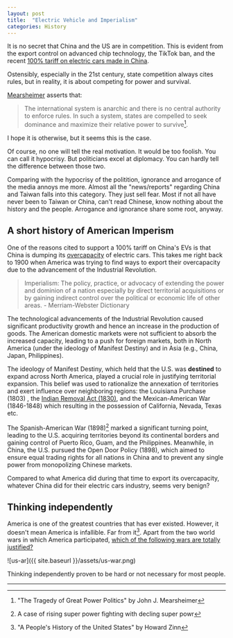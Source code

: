 ```yaml
---
layout: post
title:  "Electric Vehicle and Imperialism"
categories: History
---
```


It is no secret that China and the US are in competition. This is evident from the export control on advanced chip technology, the TikTok ban, and the recent [100% tariff on electric cars made in China](https://www.theguardian.com/business/article/2024/may/14/joe-biden-tariff-chinese-made-electric-vehicles). 

Ostensibly, especially in the 21st century, state competition always cites rules, but in reality, it is about competing for power and survival.

[Mearsheimer](https://en.wikipedia.org/wiki/John_Mearsheimer) asserts that: 
> The international system is anarchic and there is no central authority to enforce rules. In such a system, states are compelled to seek dominance and maximize their relative power to survive[^1].

I hope it is otherwise, but it seems this is the case.

Of course, no one will tell the real motivation. It would be too foolish. You can call it hypocrisy. But politicians excel at diplomacy. You can hardly tell the difference between those two.

Comparing with the hypocrisy of the politition, ignorance and arrogance of the media annoys me more. Almost all the "news/reports" regarding China and Taiwan falls into this category. They just sell fear. Most if not all have never been to Taiwan or China, can't read Chinese, know nothing about the history and the people. Arrogance and ignorance share some root, anyway.

## A short history of American Imperism

One of the reasons cited to support a 100% tariff on China's EVs is that China is dumping its [overcapacity](https://fortune.com/asia/2024/05/14/overcapacity-fake-concept-china-ev-great-wall-motor-us-europe-state-support/) of electric cars. This takes me right back to 1900 when America was trying to find ways to export their overcapacity due to the advancement of the Industrial Revolution.

> Imperialism: The policy, practice, or advocacy of extending the power and dominion of a nation especially by direct territorial acquisitions or by gaining indirect control over the political or economic life of other areas. - Merriam-Webster Dictionary

The technological advancements of the Industrial Revolution caused significant productivity growth and hence an increase in the production of goods. The American domestic markets were not sufficient to absorb the increased capacity, leading to a push for foreign markets, both in North America (under the ideology of Manifest Destiny) and in Asia (e.g., China, Japan, Philippines).

The ideology of Manifest Destiny, which held that the U.S. was **destined** to expand across North America, played a crucial role in justifying territorial expansion. This belief was used to rationalize the annexation of territories and exert influence over neighboring regions: the Louisiana Purchase (1803) , the [Indian Removal Act (1830)](https://en.wikipedia.org/wiki/Indian_Removal_Act), and the Mexican-American War (1846-1848) which resulting in the possession of California, Nevada, Texas etc.

The Spanish-American War (1898)[^2] marked a significant turning point, leading to the U.S. acquiring territories beyond its continental borders and gaining control of Puerto Rico, Guam, and the Philippines. Meanwhile, in China, the U.S. pursued the Open Door Policy (1898), which aimed to ensure equal trading rights for all nations in China and to prevent any single power from monopolizing Chinese markets. 

Compared to what America did during that time to export its overcapacity, whatever China did for their electric cars industry, seems very benign?

## Thinking independently

America is one of the greatest countries that has ever existed. However, it doesn't mean America is infallible. Far from it[^3]. Apart from the two world wars in which America participated, [which of the following wars are totally justified?][warcsv]

![us-ar]({{ site.baseurl }}/assets/us-war.png)

Thinking independently proven to be hard or not necessary for most people.

---
[warcsv]: https://github.com/binchenX/war.csv/blob/main/record.csv

[^1]: "The Tragedy of Great Power Politics" by John J. Mearsheimer
[^2]: A case of rising super power fighting with decling super powr
[^3]: "A People's History of the United States" by Howard Zinn
